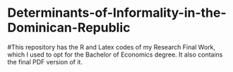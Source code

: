 # Determinants-of-Informality-in-the-Dominican-Republic

#This repository has the R and Latex codes of my Research Final Work, which I used to opt for the Bachelor of Economics degree. It also contains the final PDF version of it.
